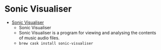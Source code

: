# Sonic Visualiser
- [Sonic Visualiser](https://www.sonicvisualiser.org/)
  -  Sonic Visualiser
  - Sonic Visualiser is a program for viewing and analysing the contents of music audio files.
  - `brew cask install sonic-visualiser`
